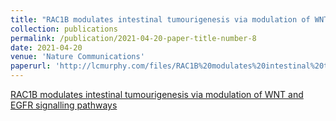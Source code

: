 ```yaml
---
title: "RAC1B modulates intestinal tumourigenesis via modulation of WNT and EGFR signalling pathways"
collection: publications
permalink: /publication/2021-04-20-paper-title-number-8
date: 2021-04-20
venue: 'Nature Communications'
paperurl: 'http://lcmurphy.com/files/RAC1B%20modulates%20intestinal%20tumourigenesis%20via.pdf'
---
```


[RAC1B modulates intestinal tumourigenesis via modulation of WNT and EGFR signalling pathways](http://lcmurphy.com/files/RAC1B%20modulates%20intestinal%20tumourigenesis%20via.pdf)

